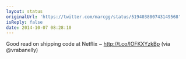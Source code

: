```yaml
---
layout: status
originalUrl: 'https://twitter.com/marcgg/status/519403800743149568'
isReply: false
date: 2014-10-07 08:28:10
---
```


Good read on shipping code at Netflix ~ http://t.co/lOFKXYzkBp (via @vrabanelly)
